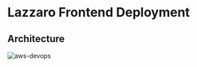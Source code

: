# Lazzaro Frontend Deployment


## Architecture
![aws-devops](https://personal-website-assets.s3.amazonaws.com/Projects/fda.png)